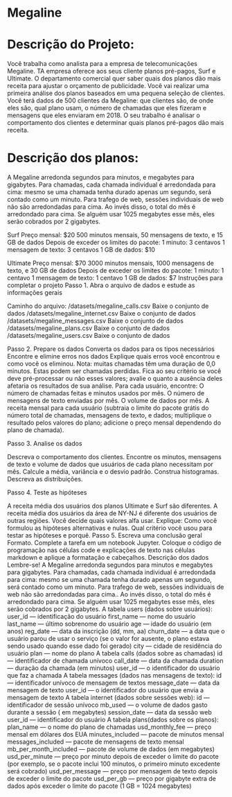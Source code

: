 # Megaline

# Descrição do Projeto:

Você trabalha como analista para a empresa de telecomunicações Megaline. TA empresa oferece aos seus cliente planos pré-pagos, Surf e Ultimate. O departamento comercial quer saber quais dos planos dão mais receita para ajustar o orçamento de publicidade.
Você vai realizar uma primeira análise dos planos baseados em uma pequena seleção de clientes. Você terá dados de 500 clientes da Megaline: que clientes são, de onde eles são, qual plano usam, o número de chamadas que eles fizeram e mensagens que eles enviaram em 2018. O seu trabalho é analisar o comportamento dos clientes e determinar quais planos pré-pagos dão mais receita.

# Descrição dos planos:
A Megaline arredonda segundos para minutos, e megabytes para gigabytes. Para chamadas, cada chamada individual é arredondada para cima: mesmo se uma chamada tenha durado apenas um segundo, será contado como um minuto. Para trafego de web, sessões individuais de web não são arredondadas para cima. Ao invés disso, o total do mês é arredondado para cima. Se alguém usar 1025 megabytes esse mês, eles serão cobrados por 2 gigabytes.

Surf
Preço mensal: $20
500 minutos mensais, 50 mensagens de texto, e 15 GB de dados
Depois de exceder os limites do pacote:
1 minuto: 3 centavos
1 mensagem de texto: 3 centavos
1 GB de dados: $10

Ultimate
Preço mensal: $70
3000 minutos mensais, 1000 mensagens de texto, e 30 GB de dados
Depois de exceder os limites do pacote:
1 minuto: 1 centavo
1 mensagem de texto: 1 centavo
1 GB de dados: $7
Instruções para completar o projeto
Passo 1. Abra o arquivo de dados e estude as informações gerais

Caminho do arquivo:
/datasets/megaline_calls.csv Baixe o conjunto de dados
/datasets/megaline_internet.csv Baixe o conjunto de dados
/datasets/megaline_messages.csv Baixe o conjunto de dados
/datasets/megaline_plans.csv Baixe o conjunto de dados
/datasets/megaline_users.csv Baixe o conjunto de dados

Passo 2. Prepare os dados
Converta os dados para os tipos necessários
Encontre e elimine erros nos dados
Explique quais erros você encontrou e como você os eliminou. Nota: muitas chamadas têm uma duração de 0,0 minutos. Estas podem ser chamadas perdidas. Fica ao seu critério se você deve pré-processar ou não esses valores; avalie o quanto a ausência deles afetaria os resultados de sua análise.
Para cada usuário, encontre:
O número de chamadas feitas e minutos usados por mês.
O número de mensagens de texto enviadas por mês.
O volume de dados por mês.
A receita mensal para cada usuário (subtraia o limite do pacote grátis do número total de chamadas, mensagens de texto, e dados; multiplique o resultado pelos valores do plano; adicione o preço mensal dependendo do plano de chamada).

Passo 3. Analise os dados

Descreva o comportamento dos clientes. Encontre os minutos, mensagens de texto e volume de dados que usuários de cada plano necessitam por mês. Calcule a média, variância e o desvio padrão. Construa histogramas. Descreva as distribuições.

Passo 4. Teste as hipóteses

A receita média dos usuários dos planos Ultimate e Surf são diferentes.
A receita média dos usuários da área de NY-NJ é diferente dos usuários de outras regiões.
Você decide quais valores alfa usar.
Explique:
Como você formulou as hipóteses alternativas e nulas.
Qual critério você usou para testar as hipóteses e porquê.
Passo 5. Escreva uma conclusão geral
Formato. Complete a tarefa em um notebook Jupyter. Coloque o código de programação nas células code e explicações de texto nas células markdown e aplique a formatação e cabeçalhos.
Descrição dos dados
Lembre-se! A Megaline arredonda segundos para minutos e megabytes para gigabytes. Para chamadas, cada chamada individual é arredondada para cima: mesmo se uma chamada tenha durado apenas um segundo, será contado como um minuto. Para trafego de web, sessões individuais de web não são arredondadas para cima.. Ao invés disso, o total do mês é arredondado para cima. Se alguém usar 1025 megabytes esse mês, eles serão cobrados por 2 gigabytes.
A tabela users (dados sobre usuários):
user_id — identificação do usuário
first_name — nome do usuário
last_name — último sobrenome do usuário
age — idade do usuário (em anos)
reg_date — data da inscrição (dd, mm, aa)
churn_date — a data que o usuário parou de usar o serviço (se o valor for ausente, o plano estava sendo usado quando esse dado foi gerado)
city — cidade de residência do usuário
plan — nome do plano
A tabela calls (dados sobre as chamadas)
id — identificador de chamada unívoco
call_date — data da chamada
duration — duração da chamada (em minutos)
user_id — o identificador do usuário que faz a chamada
A tabela messages (dados nas mensagens de texto):
id — identificador unívoco de mensagem de textos
message_date — data da mensagem de texto
user_id — o identificador do usuário que envia a mensagem de texto
A tabela internet (dados sobre sessões web):
id — identificador de sessão unívoco
mb_used — o volume de dados gasto durante a sessão ( em megabytes)
session_date — data da sessão web
user_id — identificador do usuário
A tabela plans(dados sobre os planos):
plan_name — o nome do plano de chamadas
usd_monthly_fee — preço mensal em dólares dos EUA
minutes_included — pacote de minutos mensal
messages_included — pacote de mensagens de texto mensal
mb_per_month_included — pacote de volume de dados (em megabytes)
usd_per_minute — preço por minuto depois de exceder o limite do pacote (por exemplo, se o pacote inclui 100 minutos, o primeiro minuto excedente será cobrado)
usd_per_message — preço por mensagem de texto depois de exceder o limite do pacote
usd_per_gb — preço por gigabyte extra de dados após exceder o limite do pacote (1 GB = 1024 megabytes)
